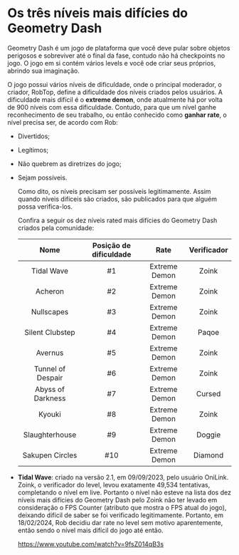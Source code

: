 # Os três níveis mais difícies do Geometry Dash

  Geometry Dash é um jogo de plataforma que você deve pular sobre objetos perigosos e sobreviver até o final da fase, contudo não há checkpoints no jogo. O jogo em si contém vários levels e você ode criar seus próprios, abrindo sua imaginação.

  O jogo possui vários níveis de dificuldade, onde o principal moderador, o criador, RobTop, define a dificuldade dos níveis criados 
pelos usuários. A dificuldade mais difícil é o **extreme demon**, onde atualmente há por volta de 900 níveis com essa dificuldade. Contudo, para que um nível ganhe reconhecimento de seu trabalho, ou então conhecido como **ganhar rate**, o nível precisa ser, de acordo com Rob:
- Divertidos;
- Legítimos;
- Não quebrem as diretrizes do jogo;
- Sejam possíveis.

  Como dito, os níveis precisam ser possíveis legitimamente. Assim quando níveis difíceis são criados, são publicados para que alguém possa verifica-los.

  Confira a seguir os dez níveis rated mais difícies do Geometry Dash criados pela comunidade:

  |Nome|Posição de dificuldade|Rate|Verificador|
  |:---------------:|:-----------------:|:---------------------:|:-----------------:|
  |Tidal Wave|#1|Extreme Demon|Zoink|
  |Acheron|#2|Extreme Demon|Zoink|
  |Nullscapes|#3|Extreme Demon|Zoink|
  |Silent Clubstep|#4|Extreme Demon|Paqoe|
  |Avernus|#5|Extreme Demon|Zoink|
  |Tunnel of Despair|#6|Extreme Demon|Zoink|
  |Abyss of Darkness|#7|Extreme Demon|Cursed|
  |Kyouki|#8|Extreme Demon|Zoink|
  |Slaughterhouse|#9|Extreme Demon|Doggie|
  |Sakupen Circles|#10|Extreme Demon|Diamond|

- **Tidal Wave**: criado na versão 2.1, em 09/09/2023, pelo usuário OniLink. Zoink, o verificador do level, levou exatamente 49,534 tentativas, completando o nível em live. Portanto o nível não esteve na lista dos dez níveis mais difícies do Geometry Dash pelo Zoink não ter levado em consideração o FPS Counter (atributo que mostra o FPS atual do jogo), deixando difícil de saber se foi verificado legitimamente. Portanto, em 18/02/2024, Rob decidiu dar rate no level sem motivo aparentemente, então sendo o nível mais difícil do jogo até então.

  <https://www.youtube.com/watch?v=9fsZ014qB3s>
